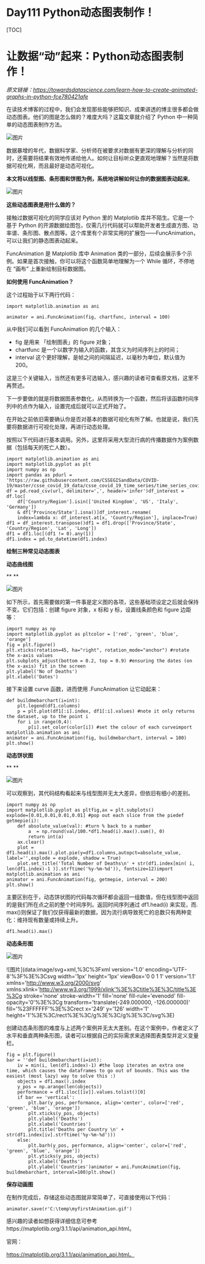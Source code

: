 # Day111 Python动态图表制作！

[TOC]

# 让数据“动”起来：Python动态图表制作！



*原文链接：https://towardsdatascience.com/learn-how-to-create-animated-graphs-in-python-fce780421afe*



在读技术博客的过程中，我们会发现那些能够把知识、成果讲透的博主很多都会做动态图表。他们的图是怎么做的？难度大吗？这篇文章就介绍了 Python 中一种简单的动态图表制作方法。



![图片](images/640.gif)



数据暴增的年代，数据科学家、分析师在被要求对数据有更深的理解与分析的同时，还需要将结果有效地传递给他人。如何让目标听众更直观地理解？当然是将数据可视化啊，而且最好是动态可视化。



**本文将以线型图、条形图和饼图为例，系统地讲解如何让你的数据图表动起来**。



![图片](images/640-169450270410214.gif)



**这些动态图表是用什么做的？**



接触过数据可视化的同学应该对 Python 里的 Matplotlib 库并不陌生。它是一个基于 Python 的开源数据绘图包，仅需几行代码就可以帮助开发者生成直方图、功率谱、条形图、散点图等。这个库里有个非常实用的扩展包——FuncAnimation，可以让我们的静态图表动起来。



FuncAnimation 是 Matplotlib 库中 Animation 类的一部分，后续会展示多个示例。如果是首次接触，你可以将这个函数简单地理解为一个 While 循环，不停地在 “画布” 上重新绘制目标数据图。



**如何使用 FuncAnimation？**



这个过程始于以下两行代码：



```
import matplotlib.animation as ani

animator = ani.FuncAnimation(fig, chartfunc, interval = 100)
```



从中我们可以看到 FuncAnimation 的几个输入：



- fig 是用来 「绘制图表」的 figure 对象；
- chartfunc 是一个以数字为输入的函数，其含义为时间序列上的时间；
- interval 这个更好理解，是帧之间的间隔延迟，以毫秒为单位，默认值为 200。



这是三个关键输入，当然还有更多可选输入，感兴趣的读者可查看原文档，这里不再赘述。



下一步要做的就是将数据图表参数化，从而转换为一个函数，然后将该函数时间序列中的点作为输入，设置完成后就可以正式开始了。



在开始之前依旧需要确认你是否对基本的数据可视化有所了解。也就是说，我们先要将数据进行可视化处理，再进行动态处理。



按照以下代码进行基本调用。另外，这里将采用大型流行病的传播数据作为案例数据（包括每天的死亡人数）。



```
import matplotlib.animation as ani
import matplotlib.pyplot as plt
import numpy as np
import pandas as pdurl = 'https://raw.githubusercontent.com/CSSEGISandData/COVID-19/master/csse_covid_19_data/csse_covid_19_time_series/time_series_covid19_deaths_global.csv'
df = pd.read_csv(url, delimiter=',', header='infer')df_interest = df.loc[
    df['Country/Region'].isin(['United Kingdom', 'US', 'Italy', 'Germany'])
    & df['Province/State'].isna()]df_interest.rename(
    index=lambda x: df_interest.at[x, 'Country/Region'], inplace=True)
df1 = df_interest.transpose()df1 = df1.drop(['Province/State', 'Country/Region', 'Lat', 'Long'])
df1 = df1.loc[(df1 != 0).any(1)]
df1.index = pd.to_datetime(df1.index)
```



**绘制三种常见动态图表**



**动态曲线图**

**
**

![图片](images/640-169450267929012.gif)



如下所示，首先需要做的第一件事是定义图的各项，这些基础项设定之后就会保持不变。它们包括：创建 figure 对象，x 标和 y 标，设置线条颜色和 figure 边距等：



```
import numpy as np
import matplotlib.pyplot as pltcolor = ['red', 'green', 'blue', 'orange']
fig = plt.figure()
plt.xticks(rotation=45, ha="right", rotation_mode="anchor") #rotate the x-axis values
plt.subplots_adjust(bottom = 0.2, top = 0.9) #ensuring the dates (on the x-axis) fit in the screen
plt.ylabel('No of Deaths')
plt.xlabel('Dates')
```



接下来设置 curve 函数，进而使用 .FuncAnimation 让它动起来：



```
def buildmebarchart(i=int):
    plt.legend(df1.columns)
    p = plt.plot(df1[:i].index, df1[:i].values) #note it only returns the dataset, up to the point i
    for i in range(0,4):
        p[i].set_color(color[i]) #set the colour of each curveimport matplotlib.animation as ani
animator = ani.FuncAnimation(fig, buildmebarchart, interval = 100)
plt.show()
```



**动态饼状图**

**
**

![图片](images/640-169450266296310.gif)



可以观察到，其代码结构看起来与线型图并无太大差异，但依旧有细小的差别。



```
import numpy as np
import matplotlib.pyplot as pltfig,ax = plt.subplots()
explode=[0.01,0.01,0.01,0.01] #pop out each slice from the piedef getmepie(i):
    def absolute_value(val): #turn % back to a number
        a  = np.round(val/100.*df1.head(i).max().sum(), 0)
        return int(a)
    ax.clear()
    plot = df1.head(i).max().plot.pie(y=df1.columns,autopct=absolute_value, label='',explode = explode, shadow = True)
    plot.set_title('Total Number of Deaths\n' + str(df1.index[min( i, len(df1.index)-1 )].strftime('%y-%m-%d')), fontsize=12)import matplotlib.animation as ani
animator = ani.FuncAnimation(fig, getmepie, interval = 200)
plt.show()
```



主要区别在于，动态饼状图的代码每次循环都会返回一组数值，但在线型图中返回的是我们所在点之前的整个时间序列。返回时间序列通过 df1.head(i) 来实现，而. max()则保证了我们仅获得最新的数据，因为流行病导致死亡的总数只有两种变化：维持现有数量或持续上升。



```
df1.head(i).max()
```



**动态条形图**

![图片](images/640-16945026514668.gif)



![图片](data:image/svg+xml,%3C%3Fxml version='1.0' encoding='UTF-8'%3F%3E%3Csvg width='1px' height='1px' viewBox='0 0 1 1' version='1.1' xmlns='http://www.w3.org/2000/svg' xmlns:xlink='http://www.w3.org/1999/xlink'%3E%3Ctitle%3E%3C/title%3E%3Cg stroke='none' stroke-width='1' fill='none' fill-rule='evenodd' fill-opacity='0'%3E%3Cg transform='translate(-249.000000, -126.000000)' fill='%23FFFFFF'%3E%3Crect x='249' y='126' width='1' height='1'%3E%3C/rect%3E%3C/g%3E%3C/g%3E%3C/svg%3E)



创建动态条形图的难度与上述两个案例并无太大差别。在这个案例中，作者定义了水平和垂直两种条形图，读者可以根据自己的实际需求来选择图表类型并定义变量栏。



```
fig = plt.figure()
bar = ''def buildmebarchart(i=int):
    iv = min(i, len(df1.index)-1) #the loop iterates an extra one time, which causes the dataframes to go out of bounds. This was the easiest (most lazy) way to solve this :)
    objects = df1.max().index
    y_pos = np.arange(len(objects))
    performance = df1.iloc[[iv]].values.tolist()[0]
    if bar == 'vertical':
        plt.bar(y_pos, performance, align='center', color=['red', 'green', 'blue', 'orange'])
        plt.xticks(y_pos, objects)
        plt.ylabel('Deaths')
        plt.xlabel('Countries')
        plt.title('Deaths per Country \n' + str(df1.index[iv].strftime('%y-%m-%d')))
    else:
        plt.barh(y_pos, performance, align='center', color=['red', 'green', 'blue', 'orange'])
        plt.yticks(y_pos, objects)
        plt.xlabel('Deaths')
        plt.ylabel('Countries')animator = ani.FuncAnimation(fig, buildmebarchart, interval=100)plt.show()
```



**保存动画图**



在制作完成后，存储这些动态图就非常简单了，可直接使用以下代码：



```
animator.save(r'C:\temp\myfirstAnimation.gif')
```



感兴趣的读者如想获得详细信息可参考https://matplotlib.org/3.1.1/api/animation_api.html。

官网：

https://matplotlib.org/3.1.1/api/animation_api.html。